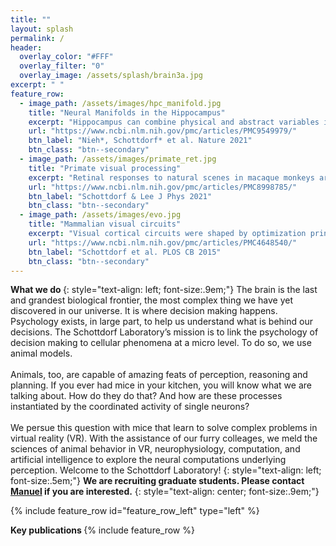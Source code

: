 ```yaml
---
title: ""
layout: splash
permalink: /
header:
  overlay_color: "#FFF"
  overlay_filter: "0"
  overlay_image: /assets/splash/brain3a.jpg
excerpt: " "
feature_row:
  - image_path: /assets/images/hpc_manifold.jpg
    title: "Neural Manifolds in the Hippocampus"
    excerpt: "Hippocampus can combine physical and abstract variables into the same cognitive map, instantiated as a neural manifold."
    url: "https://www.ncbi.nlm.nih.gov/pmc/articles/PMC9549979/"
    btn_label: "Nieh*, Schottdorf* et al. Nature 2021"
    btn_class: "btn--secondary"
  - image_path: /assets/images/primate_ret.jpg
    title: "Primate visual processing"
    excerpt: "Retinal responses to natural scenes in macaque monkeys are primarily driven by temporal variations though eye movements and gaze shifts."
    url: "https://www.ncbi.nlm.nih.gov/pmc/articles/PMC8998785/"
    btn_label: "Schottdorf & Lee J Phys 2021"
    btn_class: "btn--secondary"
  - image_path: /assets/images/evo.jpg
    title: "Mammalian visual circuits"
    excerpt: "Visual cortical circuits were shaped by optimization principles on evolutionary time scales beginning in the earliest phases of mammalian ancestry."
    url: "https://www.ncbi.nlm.nih.gov/pmc/articles/PMC4648540/"
    btn_label: "Schottdorf et al. PLOS CB 2015"
    btn_class: "btn--secondary"
---
```


<b> What we do </b>
{: style="text-align: left; font-size:.9em;"}
The brain is the last and grandest biological frontier, the most complex thing we have yet discovered in our universe. It is where decision making happens. Psychology exists, in large part, to help us understand what is behind our decisions. The Schottdorf Laboratory’s mission is to link the psychology of decision making to cellular phenomena at a micro level. To do so, we use animal models.<br/><br/> Animals, too, are capable of amazing feats of perception, reasoning and planning. If you ever had mice in your kitchen, you will know what we are talking about. How do they do that? And how are these processes instantiated by the coordinated activity of single neurons?<br/><br/>
We persue this question with mice that learn to solve complex problems in virtual reality (VR). With the assistance of our furry colleages, we meld the sciences of animal behavior in VR, neurophysiology, computation, and artificial intelligence to explore the neural computations underlying perception. Welcome to the Schottdorf Laboratory!
{: style="text-align: left; font-size:.5em;"}
<b>We are recruiting graduate students. Please contact <a href="mailto:john@example.com">Manuel</a> if you are interested.</b>
{: style="text-align: center; font-size:.9em;"}

{% include feature_row id="feature_row_left" type="left" %}

<b> Key publications </b>
{% include feature_row %}
